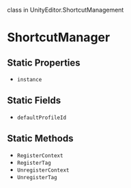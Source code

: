 class in UnityEditor.ShortcutManagement
# ShortcutManager

## Static Properties
- `instance`
## Static Fields
- `defaultProfileId`
## Static Methods
- `RegisterContext`
- `RegisterTag`
- `UnregisterContext`
- `UnregisterTag`
